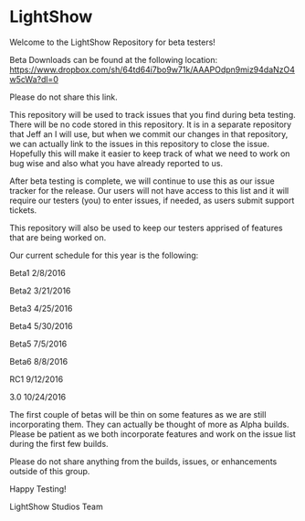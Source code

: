 # LightShow

Welcome to the LightShow Repository for beta testers!

Beta Downloads can be found at the following location:
https://www.dropbox.com/sh/64td64i7bo9w71k/AAAPOdpn9miz94daNzO4w5cWa?dl=0

Please do not share this link.

This repository will be used to track issues that you find during beta testing. There will be no code stored in this repository. It is in a separate repository that Jeff an I will use, but when we commit our changes in that repository, we can actually link to the issues in this repository to close the issue. Hopefully this will make it easier to keep track of what we need to work on bug wise and also what you have already reported to us.

After beta testing is complete, we will continue to use this as our issue tracker for the release. Our users will not have access to this list and it will require our testers (you) to enter issues, if needed, as users submit support tickets.

This repository will also be used to keep our testers apprised of features that are being worked on.

Our current schedule for this year is the following:

Beta1 2/8/2016

Beta2 3/21/2016

Beta3 4/25/2016

Beta4 5/30/2016

Beta5 7/5/2016

Beta6 8/8/2016

RC1 9/12/2016

3.0 10/24/2016

The first couple of betas will be thin on some features as we are still incorporating them. They can actually be thought of more as Alpha builds. Please be patient as we both incorporate features and work on the issue list during the first few builds.

Please do not share anything from the builds, issues, or enhancements outside of this group.

Happy Testing!

LightShow Studios Team
